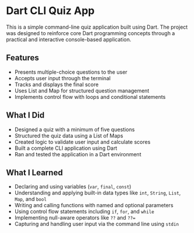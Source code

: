 # Dart CLI Quiz App

This is a simple command-line quiz application built using Dart. The project was designed to reinforce core Dart programming concepts through a practical and interactive console-based application.

## Features

- Presents multiple-choice questions to the user
- Accepts user input through the terminal
- Tracks and displays the final score
- Uses List and Map for structured question management
- Implements control flow with loops and conditional statements

## What I Did

- Designed a quiz with a minimum of five questions
- Structured the quiz data using a List of Maps
- Created logic to validate user input and calculate scores
- Built a complete CLI application using Dart
- Ran and tested the application in a Dart environment

## What I Learned

- Declaring and using variables (`var`, `final`, `const`)
- Understanding and applying built-in data types like `int`, `String`, `List`, `Map`, and `bool`
- Writing and calling functions with named and optional parameters
- Using control flow statements including `if`, `for`, and `while`
- Implementing null-aware operators like `??` and `??=`
- Capturing and handling user input via the command line using `stdin`

